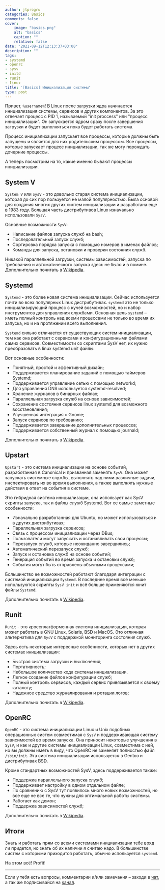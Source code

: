 ```yaml
---
author: jtprogru
categories: Basics
comments: false
cover:
    image: "basics.png"
    alt: "basics"
    caption: ""
    relative: false
date: "2021-09-12T12:13:37+03:00"
description: ""
tags:
- systemd
- openrc
- sysv
- initd
- runit
- linux
title: '[Basics] Инициализация системы'
type: post
---
```


Привет, `%username%`! В Linux после загрузки ядра начинается инициализация системы, сервисов и других компонентов. За это отвечает процесс с PID 1, называемый "init proccess" или "процесс инициализации". Он запускается ядром сразу после завершения загрузки и будет выполняться пока будет работать система.

Процесс инициализации запускает все процессы, которые должны быть запущены и является для них родительским процессом. Все процессы, которые запускает процесс инициализации, так же могу порождать дочерние процессы.

А теперь посмотрим на то, какие именно бывают процессы инициализации.

## System V

`System V` или `SysV` - это довольно старая система инициализации, которая до сих пор пользуется не малой популярностью. Была основой для создания многих других систем инициализации и разработана еще в 1983 году. Большая часть дистрибутивов Linux изначально использовали `SysV`.

Основные возможности `SysV`:

- Написание файлов запуска служб на bash;
- Последовательный запуск служб;
- Сортировка порядка запуска с помощью номеров в именах файлов;
- Команды для запуска, остановки и проверки состояния служб.

Никакой параллельной загрузки, системы зависимостей, запуска по требованию и автоматического запуска здесь не было и в помине. Дополнительно почитать в [Wikipedia](https://ru.wikipedia.org/wiki/System_V).

## Systemd

`Systemd` - это более новая система инициализации. Сейчас используется почти во всех популярных Linux дистрибутивах. `systemd` это не только инициализирующий процесс с кучей возможностей, но и набор инструментов для управления службами. Основная цель `systemd` – иметь полный контроль над всеми процессами не только во время их запуска, но и на протяжении всего выполнения.

`Systemd` сильно отличается от существующих систем инициализации, тем как она работает с сервисами и конфигурационными файлами самих сервисов. Совместимости со скриптами SysV нет, их нужно преобразовать в linux systemd unit файлы.

Вот основные особенности:

- Понятный, простой и эффективный дизайн;
- Поддерживается планирование заданий с помощью таймеров Systemd;
- Поддерживается управление сетью с помощью networkd;
- Для управления DNS используется systemd-resolved;
- Хранение журналов в бинарных файлах;
- Параллельная загрузка служб на основе зависимостей;
- Сохранение состояния сервисов linux systemd для возможного восстановления;
- Улучшенная интеграция с Gnome;
- Запуск сервисов по требованию;
- Поддерживается завершение дополнительных процессов;
- Поддерживается собственный журнал с помощью journald;

Дополнительно почитать в [Wikipedia](https://ru.wikipedia.org/wiki/Systemd).

## Upstart

`Upstart` - это система инициализации на основе событий, разработанная в Canonical и призванная заменять `SysV`. Она может запускать системные службы, выполнять над ними различные задачи, инспектировать их во время выполнения, а также выполнять нужные действия в ответ на события в системе.

Это гибридная система инициализации, она использует как SysV скрипты запуска, так и файлы служб Systemd. Вот ее самые заметные особенности:

- Изначально разработанная для Ubuntu, но может использоваться и в других дистрибутивах;
- Параллельная загрузка сервисов;
- Связь с процессом инициализации через DBus;
- Пользователи могут запускать и останавливать свои процессы;
- Перезапуск служб, которые неожиданно завершились;
- Автоматический перезапуск служб;
- Запуск и остановка служб на основе событий;
- Генерация событий во время запуска и остановки служб;
- События могут быть отправлены обычными процессами;

Большинство ее возможностей работают благодаря интеграции с системой инициализации `Systemd`. В последнее время всё меньше используются скрипты `SysV init` и всё больше применяются юнит файлы `Systemd`.

Дополнительно почитать в [Wikipedia](https://ru.wikipedia.org/wiki/Upstart).

## Runit

`Runit` - это кроссплатформенная система инициализации, которая может работать в GNU Linux, Solaris, BSD и MacOS. Это отличная альтернатива для `SysV` с поддержкой мониторинга состояния служб.

Здесь есть некоторые интересные особенности, которых нет в других системах инициализации:

- Быстрая система загрузки и выключения;
- Портативность;
- Небольшое количество кода системы инициализации.
- Легкое создание файлов конфигурации служб;
- Полный контроль сервисов, каждый сервис привязывается к своему каталогу;
- Надежное средство журналирования и ротации логов;

Дополнительно почитать в [Wikipedia](https://ru.wikipedia.org/wiki/Runit).

## OpenRC

`OpenRC` - это система инициализации Linux и Unix подобных операционных систем совместимая с `SysV` и поддерживающая систему зависимостей во время запуска. Она приносит некоторые улучшения в `SysV`, и как и другие системы инициализации Linux, совместима с ней, но вы должны иметь в виду, что OpenRC не заменяет полностью файл `/sbin/init`. Эта система инициализации используется в Gentoo и дистрибутивах BSD.

Кроме стандартных возможностей SysV, здесь поддерживается также:

- Поддержка параллельного запуска служб;
- Поддерживает настройку в одном отдельном файле;
- По сравнению с SysV тут появилось много новых возможностей, но все еще не все те, что нужны для оптимальной работы системы.
- Работает как демон;
- Поддержка зависимостей служб;

Дополнительно почитать в [Wikipedia](https://ru.wikipedia.org/wiki/OpenRC).

## Итоги

Знать и работать прям со всеми системами инициализации тебе вряд ли придется, но знать об их наличии я считаю надо. В большинстве систем с которыми приходится работать, обычно используется `systemd`.

На этом всё! Profit!

---
Если у тебя есть вопросы, комментарии и/или замечания – заходи в [чат](https://ttttt.me/jtprogru_chat), а так же подписывайся на [канал](https://ttttt.me/jtprogru_channel).
